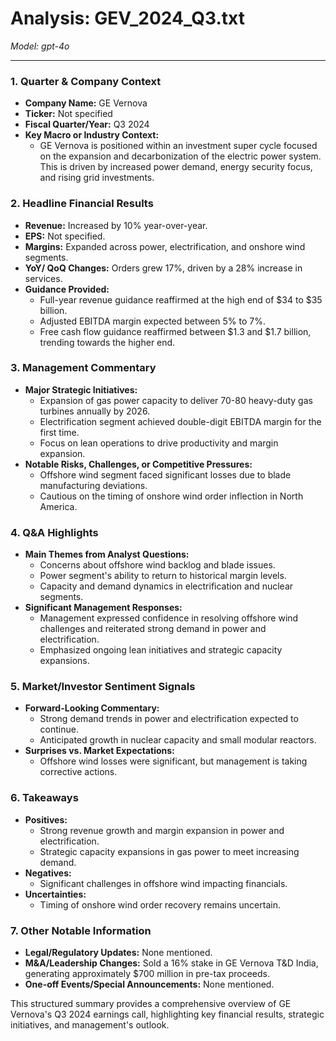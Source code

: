 # Analysis: GEV_2024_Q3.txt

*Model: gpt-4o*

---

### 1. Quarter & Company Context
- **Company Name:** GE Vernova
- **Ticker:** Not specified
- **Fiscal Quarter/Year:** Q3 2024
- **Key Macro or Industry Context:**
  - GE Vernova is positioned within an investment super cycle focused on the expansion and decarbonization of the electric power system. This is driven by increased power demand, energy security focus, and rising grid investments.

### 2. Headline Financial Results
- **Revenue:** Increased by 10% year-over-year.
- **EPS:** Not specified.
- **Margins:** Expanded across power, electrification, and onshore wind segments.
- **YoY/ QoQ Changes:** Orders grew 17%, driven by a 28% increase in services.
- **Guidance Provided:**
  - Full-year revenue guidance reaffirmed at the high end of $34 to $35 billion.
  - Adjusted EBITDA margin expected between 5% to 7%.
  - Free cash flow guidance reaffirmed between $1.3 and $1.7 billion, trending towards the higher end.

### 3. Management Commentary
- **Major Strategic Initiatives:**
  - Expansion of gas power capacity to deliver 70-80 heavy-duty gas turbines annually by 2026.
  - Electrification segment achieved double-digit EBITDA margin for the first time.
  - Focus on lean operations to drive productivity and margin expansion.
- **Notable Risks, Challenges, or Competitive Pressures:**
  - Offshore wind segment faced significant losses due to blade manufacturing deviations.
  - Cautious on the timing of onshore wind order inflection in North America.

### 4. Q&A Highlights
- **Main Themes from Analyst Questions:**
  - Concerns about offshore wind backlog and blade issues.
  - Power segment's ability to return to historical margin levels.
  - Capacity and demand dynamics in electrification and nuclear segments.
- **Significant Management Responses:**
  - Management expressed confidence in resolving offshore wind challenges and reiterated strong demand in power and electrification.
  - Emphasized ongoing lean initiatives and strategic capacity expansions.

### 5. Market/Investor Sentiment Signals
- **Forward-Looking Commentary:**
  - Strong demand trends in power and electrification expected to continue.
  - Anticipated growth in nuclear capacity and small modular reactors.
- **Surprises vs. Market Expectations:**
  - Offshore wind losses were significant, but management is taking corrective actions.

### 6. Takeaways
- **Positives:**
  - Strong revenue growth and margin expansion in power and electrification.
  - Strategic capacity expansions in gas power to meet increasing demand.
- **Negatives:**
  - Significant challenges in offshore wind impacting financials.
- **Uncertainties:**
  - Timing of onshore wind order recovery remains uncertain.

### 7. Other Notable Information
- **Legal/Regulatory Updates:** None mentioned.
- **M&A/Leadership Changes:** Sold a 16% stake in GE Vernova T&D India, generating approximately $700 million in pre-tax proceeds.
- **One-off Events/Special Announcements:** None mentioned.

This structured summary provides a comprehensive overview of GE Vernova's Q3 2024 earnings call, highlighting key financial results, strategic initiatives, and management's outlook.